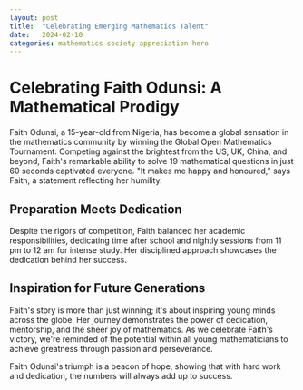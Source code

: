 ```yaml
---
layout: post
title:  "Celebrating Emerging Mathematics Talent"
date:   2024-02-10
categories: mathematics society appreciation hero
---
```


# Celebrating Faith Odunsi: A Mathematical Prodigy

Faith Odunsi, a 15-year-old from Nigeria, has become a global sensation in the mathematics community by winning the Global Open Mathematics Tournament. Competing against the brightest from the US, UK, China, and beyond, Faith's remarkable ability to solve 19 mathematical questions in just 60 seconds captivated everyone. "It makes me happy and honoured," says Faith, a statement reflecting her humility.

## Preparation Meets Dedication

Despite the rigors of competition, Faith balanced her academic responsibilities, dedicating time after school and nightly sessions from 11 pm to 12 am for intense study. Her disciplined approach showcases the dedication behind her success.

## Inspiration for Future Generations

Faith's story is more than just winning; it's about inspiring young minds across the globe. Her journey demonstrates the power of dedication, mentorship, and the sheer joy of mathematics. As we celebrate Faith's victory, we're reminded of the potential within all young mathematicians to achieve greatness through passion and perseverance.

Faith Odunsi's triumph is a beacon of hope, showing that with hard work and dedication, the numbers will always add up to success.

